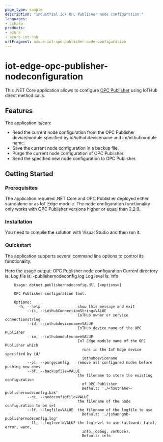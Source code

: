 ```yaml
---
page_type: sample
description: "Industrial IoT OPC Publisher node configuration."
languages:
- csharp
products:
- azure
- azure-iot-hub
urlFragment: azure-iot-opc-publisher-node-configuration
---
```


# iot-edge-opc-publisher-nodeconfiguration

This .NET Core application allows to configure [OPC Publisher](https://github.com/Azure/iot-edge-opc-publisher) using IoTHub direct method calls.


## Features

The application is/can:
* Read the current node configuration from the OPC Publisher device/module specified by id/iothubdevicename and im/iothubmodule name.
* Save the current node configuration in a backup file.
* Purge the current node configuration of OPC Publisher.
* Send the specified new node configuration to OPC Publisher.


## Getting Started

### Prerequisites

The application required .NET Core and OPC Publisher deployed either standalone or as IoT Edge module.
The node configuration functionality only works with OPC Publisher versions higher or equal than 2.2.0.


### Installation

You need to compile the solution with Visual Studio and then run it.

### Quickstart

The application supports several command line options to control its functionality. 

Here the usage output:
        OPC Publisher node configuration
        Current directory is: <current directory>
        Log file is: <hstname>-publishernodeconfig.log
        Log level is: info
        
        Usage: dotnet publishernodeconfig.dll [<options>]
        
        OPC Publisher configuration tool.
        
        Options:
          -h, --help                 show this message and exit
              --ic, --iotHubConnectionString=VALUE
                                     IoTHub owner or service connectionstring
              --id, --iothubdevicename=VALUE
                                     IoTHub device name of the OPC Publisher
              --im, --iothubmodulename=VALUE
                                     IoT Edge module name of the OPC Publisher which
                                       runs in the IoT Edge device specified by id/
                                       iothubdevicename
              --pc, --purgeconfig    remove all configured nodes before pushing new ones
              --bf, --backupfile=VALUE
                                     the filename to store the existing configuration
                                       of OPC Publisher
                                       Default: './<hostname>-publishernodeconfig.bak'
              --nc, --nodeconfigfile=VALUE
                                     the filename of the node configuration to be set
              --lf, --logfile=VALUE  the filename of the logfile to use
                                       Default: './johanngnb-publishernodeconfig.log'
              --ll, --loglevel=VALUE the loglevel to use (allowed: fatal, error, warn,
                                       info, debug, verbose).
                                       Default: info

